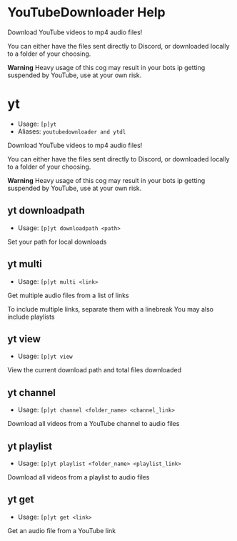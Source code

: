 # YouTubeDownloader Help

Download YouTube videos to mp4 audio files!

You can either have the files sent directly to Discord,
or downloaded locally to a folder of your choosing.

**Warning**
Heavy usage of this cog may result in your bots ip getting suspended by YouTube,
use at your own risk.

# yt
 - Usage: `[p]yt`
 - Aliases: `youtubedownloader and ytdl`


Download YouTube videos to mp4 audio files!

You can either have the files sent directly to Discord,
or downloaded locally to a folder of your choosing.

**Warning**
Heavy usage of this cog may result in your bots ip getting suspended by YouTube,
use at your own risk.

## yt downloadpath
 - Usage: `[p]yt downloadpath <path>`

Set your path for local downloads

## yt multi
 - Usage: `[p]yt multi <link>`

Get multiple audio files from a list of links

To include multiple links, separate them with a linebreak
You may also include playlists

## yt view
 - Usage: `[p]yt view`

View the current download path and total files downloaded

## yt channel
 - Usage: `[p]yt channel <folder_name> <channel_link>`

Download all videos from a YouTube channel to audio files

## yt playlist
 - Usage: `[p]yt playlist <folder_name> <playlist_link>`

Download all videos from a playlist to audio files

## yt get
 - Usage: `[p]yt get <link>`

Get an audio file from a YouTube link
